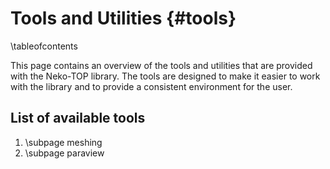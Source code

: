 # Tools and Utilities {#tools}
\tableofcontents

This page contains an overview of the tools and utilities that are provided with
the Neko-TOP library. The tools are designed to make it easier to work with the
library and to provide a consistent environment for the user.

## List of available tools
1. \subpage meshing
2. \subpage paraview

